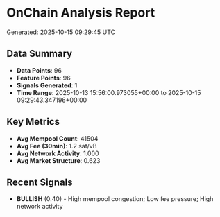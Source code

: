 # OnChain Analysis Report
Generated: 2025-10-15 09:29:45 UTC

## Data Summary
- **Data Points**: 96
- **Feature Points**: 96
- **Signals Generated**: 1
- **Time Range**: 2025-10-13 15:56:00.973055+00:00 to 2025-10-15 09:29:43.347196+00:00

## Key Metrics
- **Avg Mempool Count**: 41504
- **Avg Fee (30min)**: 1.2 sat/vB
- **Avg Network Activity**: 1.000
- **Avg Market Structure**: 0.623

## Recent Signals
- **BULLISH** (0.40) - High mempool congestion; Low fee pressure; High network activity
